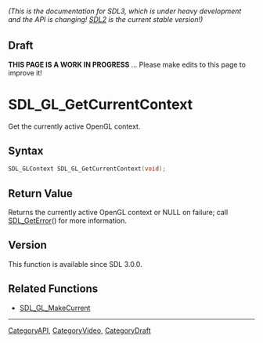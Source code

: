 ###### (This is the documentation for SDL3, which is under heavy development and the API is changing! [SDL2](https://wiki.libsdl.org/SDL2/) is the current stable version!)

## Draft

**THIS PAGE IS A WORK IN PROGRESS** ... Please make edits to this page to improve it!



<!-- #*^*^*^*^*See https://wiki.libsdl.org/SGFunctions for details on editing this page*^*^*^*^* -->
# SDL_GL_GetCurrentContext

Get the currently active OpenGL context.

## Syntax

```c
SDL_GLContext SDL_GL_GetCurrentContext(void);

```

## Return Value

Returns the currently active OpenGL context or NULL on failure; call
[SDL_GetError](SDL_GetError)() for more information.

## Version

This function is available since SDL 3.0.0.

## Related Functions

* [SDL_GL_MakeCurrent](SDL_GL_MakeCurrent)

----
[CategoryAPI](CategoryAPI), [CategoryVideo](CategoryVideo), [CategoryDraft](CategoryDraft)
<!-- #See the Style Guide for instructions on editing the footer. -->


